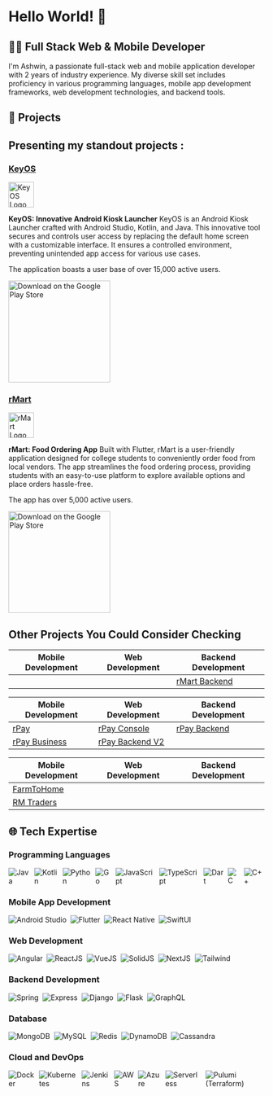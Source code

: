 # Hello World! 👋

## 👨‍💻 Full Stack Web & Mobile Developer

I'm Ashwin, a passionate full-stack web and mobile application developer with 2 years of industry experience. My diverse skill set includes proficiency in various programming languages, mobile app development frameworks, web development technologies, and backend tools.

## 🚀 Projects
## Presenting my standout projects :

### [KeyOS](https://github.com/Ashwin-DevAsh/KeyOS)
[<img src="https://i.postimg.cc/4x8S1K61/tech-Dev-Ash-key-OS-icon.png" alt="KeyOS Logo" width="50"/>](https://github.com/YourUsername/KeyOS)

**KeyOS: Innovative Android Kiosk Launcher**
KeyOS is an Android Kiosk Launcher crafted with Android Studio, Kotlin, and Java. This innovative tool secures and controls user access by replacing the default home screen with a customizable interface. It ensures a controlled environment, preventing unintended app access for various use cases.

The application boasts a user base of over 15,000 active users.

<a href="https://www.amazon.in/KeyOS-Kiosk-Lockdown-Child-Blocker/dp/B08R95FPFF">
  <img src="https://play.google.com/intl/en_us/badges/static/images/badges/en_badge_web_generic.png" alt="Download on the Google Play Store" width="200">
</a>

### [rMart](https://github.com/Ashwin-DevAsh/rMart)
[<img src="https://play-lh.googleusercontent.com/oJ3bOlsP9fN6gSTV6h9s47BlSR4Vf0WnDY8VtqmZJfOGTFTxKuryK4h3ufyvDJMr2mk=w240-h480-rw" alt="rMart Logo" width="50"/>](https://github.com/YourUsername/rMart)

**rMart: Food Ordering App**
Built with Flutter, rMart is a user-friendly application designed for college students to conveniently order food from local vendors. The app streamlines the food ordering process, providing students with an easy-to-use platform to explore available options and place orders hassle-free.

The app has over 5,000 active users.

<a href="https://play.google.com/store/apps/details?id=com.DevAsh.RMart&hl=en_IN&gl=IN">
  <img src="https://play.google.com/intl/en_us/badges/static/images/badges/en_badge_web_generic.png" alt="Download on the Google Play Store" width="200">
</a>

## Other Projects You Could Consider Checking

| Mobile Development | Web Development | Backend Development |
| --- | --- | --- |
| |  | [rMart Backend](https://github.com/Ashwin-DevAsh/rMart-Backend) |

| Mobile Development | Web Development | Backend Development |
| --- | --- | --- |
| [rPay](https://github.com/Ashwin-DevAsh/rPay)| [rPay Console](https://github.com/Ashwin-DevAsh/rPay-Admin) | [rPay Backend](https://github.com/Ashwin-DevAsh/rPay-Backend) |
|[rPay Business](https://github.com/Ashwin-DevAsh/rPay-Business) | [rPay Backend V2](https://github.com/Ashwin-DevAsh/rPay-Backend-v2) |

| Mobile Development | Web Development | Backend Development |
| --- | --- | --- |
| [FarmToHome](https://github.com/Ashwin-DevAsh/FarmToHome) |  |  |
| [RM Traders](https://github.com/Ashwin-DevAsh/Rm-Traders) |  |  |



## 🌐 Tech Expertise


### Programming Languages
<div style="display: flex; gap: 8px;">
  <img src="https://img.shields.io/badge/Java-007396?style=for-the-badge&logo=java&logoColor=white" alt="Java"/>
  <img src="https://img.shields.io/badge/Kotlin-0095D5?style=for-the-badge&logo=kotlin&logoColor=white" alt="Kotlin"/>
  <img src="https://img.shields.io/badge/Python-3776AB?style=for-the-badge&logo=python&logoColor=white" alt="Python"/>
  <img src="https://img.shields.io/badge/Go-00ADD8?style=for-the-badge&logo=go&logoColor=white" alt="Go"/>
  <img src="https://img.shields.io/badge/JavaScript-F7DF1E?style=for-the-badge&logo=javascript&logoColor=black" alt="JavaScript"/>
  <img src="https://img.shields.io/badge/TypeScript-3178C6?style=for-the-badge&logo=typescript&logoColor=white" alt="TypeScript"/>
  <img src="https://img.shields.io/badge/Dart-0175C2?style=for-the-badge&logo=dart&logoColor=white" alt="Dart"/>
  <img src="https://img.shields.io/badge/C-00599C?style=for-the-badge&logo=c&logoColor=white" alt="C"/>
  <img src="https://img.shields.io/badge/C++-00599C?style=for-the-badge&logo=c%2B%2B&logoColor=white" alt="C++"/>
</div>

### Mobile App Development
<div style="display: flex; gap: 8px;">
  <img src="https://img.shields.io/badge/Android_Studio-3DDC84?style=for-the-badge&logo=android-studio&logoColor=white" alt="Android Studio"/>
  <img src="https://img.shields.io/badge/Flutter-02569B?style=for-the-badge&logo=flutter&logoColor=white" alt="Flutter"/>
  <img src="https://img.shields.io/badge/React_Native-61DAFB?style=for-the-badge&logo=react&logoColor=white" alt="React Native"/>
  <img src="https://img.shields.io/badge/SwiftUI-0072C6?style=for-the-badge&logo=swift&logoColor=white" alt="SwiftUI"/>
</div>

### Web Development
<div style="display: flex; gap: 8px;">
  <img src="https://img.shields.io/badge/Angular-DD0031?style=for-the-badge&logo=angular&logoColor=white" alt="Angular"/>
  <img src="https://img.shields.io/badge/ReactJS-61DAFB?style=for-the-badge&logo=react&logoColor=white" alt="ReactJS"/>
  <img src="https://img.shields.io/badge/VueJS-4FC08D?style=for-the-badge&logo=vue.js&logoColor=white" alt="VueJS"/>
  <img src="https://img.shields.io/badge/SolidJS-2D2D2D?style=for-the-badge&logo=solid&logoColor=white" alt="SolidJS"/>
  <img src="https://img.shields.io/badge/NextJS-000000?style=for-the-badge&logo=next.js&logoColor=white" alt="NextJS"/>
  <img src="https://img.shields.io/badge/Tailwind-38B2AC?style=for-the-badge&logo=tailwind-css&logoColor=white" alt="Tailwind"/>
</div>

### Backend Development
<div style="display: flex; gap: 8px;">
  <img src="https://img.shields.io/badge/Spring-6DB33F?style=for-the-badge&logo=spring&logoColor=white" alt="Spring"/>
  <img src="https://img.shields.io/badge/Express-000000?style=for-the-badge&logo=express&logoColor=white" alt="Express"/>
  <img src="https://img.shields.io/badge/Django-092E20?style=for-the-badge&logo=django&logoColor=white" alt="Django"/>
  <img src="https://img.shields.io/badge/Flask-000000?style=for-the-badge&logo=flask&logoColor=white" alt="Flask"/>
  <img src="https://img.shields.io/badge/GraphQL-E10098?style=for-the-badge&logo=graphql&logoColor=white" alt="GraphQL"/>
</div>

### Database
<div style="display: flex; gap: 8px;">
  <img src="https://img.shields.io/badge/MongoDB-47A248?style=for-the-badge&logo=mongodb&logoColor=white" alt="MongoDB"/>
  <img src="https://img.shields.io/badge/MySQL-4479A1?style=for-the-badge&logo=mysql&logoColor=white" alt="MySQL"/>
  <img src="https://img.shields.io/badge/Redis-DC382D?style=for-the-badge&logo=redis&logoColor=white" alt="Redis"/>
  <img src="https://img.shields.io/badge/DynamoDB-4053D6?style=for-the-badge&logo=amazon-dynamodb&logoColor=white" alt="DynamoDB"/>
  <img src="https://img.shields.io/badge/Cassandra-1287B1?style=for-the-badge&logo=apache-cassandra&logoColor=white" alt="Cassandra"/>
</div>

### Cloud and DevOps
<div style="display: flex; gap: 8px;">
  <img src="https://img.shields.io/badge/Docker-2496ED?style=for-the-badge&logo=docker&logoColor=white" alt="Docker"/>
  <img src="https://img.shields.io/badge/Kubernetes-326CE5?style=for-the-badge&logo=kubernetes&logoColor=white" alt="Kubernetes"/>
  <img src="https://img.shields.io/badge/Jenkins-D24939?style=for-the-badge&logo=jenkins&logoColor=white" alt="Jenkins"/>
  <img src="https://img.shields.io/badge/AWS-232F3E?style=for-the-badge&logo=amazon-aws&logoColor=white" alt="AWS"/>
  <img src="https://img.shields.io/badge/Azure-0078D4?style=for-the-badge&logo=microsoft-azure&logoColor=white" alt="Azure"/>
  <img src="https://img.shields.io/badge/Serverless-FD5750?style=for-the-badge&logo=serverless&logoColor=white" alt="Serverless"/>
  <img src="https://img.shields.io/badge/Pulumi-512BD4?style=for-the-badge&logo=pulumi&logoColor=white" alt="Pulumi (Terraform)"/>
</div>

